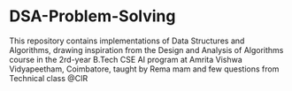 # DSA-Problem-Solving
This repository contains implementations of Data Structures and Algorithms, drawing inspiration from the Design and Analysis of Algorithms course in the 2rd-year B.Tech CSE AI program at Amrita Vishwa Vidyapeetham, Coimbatore, taught by Rema mam and few questions from Technical class @CIR
